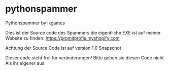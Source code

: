# pythonspammer

Pythonspammer by lkgames

Dies ist der Source code des Spammers die eigentliche EXE ist auf meiner Website zu finden: https://prgmitprofis.myshopify.com

Achtung der Source Code ist auf version 1.0 Snapschot

Dieser code steht frei für veränderungen! Bitte geben sie diesen Code nicht Als ihr eigener aus
